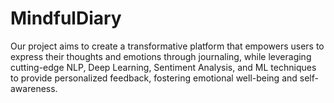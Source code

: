 # MindfulDiary
Our project aims to create a transformative platform that empowers users to express their thoughts and emotions through journaling, while leveraging cutting-edge NLP, Deep Learning, Sentiment Analysis, and ML techniques to provide personalized feedback, fostering emotional well-being and self-awareness.